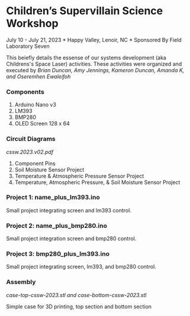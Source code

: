 # Children’s Supervillain Science Workshop
July 10 - July 21, 2023 * Happy Valley, Lenoir, NC *  Sponsored By Field Laboratory Seven

This beiefly details the essense of our systems development (aka Childrens's Space Laser) activities. These activities were organized and executed by _Brian Duncan, Amy Jennings, Kameron Duncan, Amanda K, and Oseremhen Ewaleifoh_

### Components
1. Arduino Nano v3
2. LM393
3. BMP280
4. OLED Screen 128 x 64
   
### Circuit Diagrams
_cssw.2023.v02.pdf_

1. Component Pins
2. Soil Moisture Sensor Project
3. Temperature & Atmospheric Pressure Sensor Project
4. Temperature, Atmospheric Pressure, & Soil Moisture Sensor Project

### Project 1: name_plus_lm393.ino
Small project integrating screen and lm393 control.

### Project 2: name_plus_bmp280.ino
Small project integration screen and bmp280 control.

### Project 3: bmp280_plus_lm393.ino
Small project integrating screen, lm393, and bmp280 control.

### Assembly
_case-top-cssw-2023.stl and case-bottom-cssw-2023.stl_

Simple case for 3D printing, top section and bottom section
